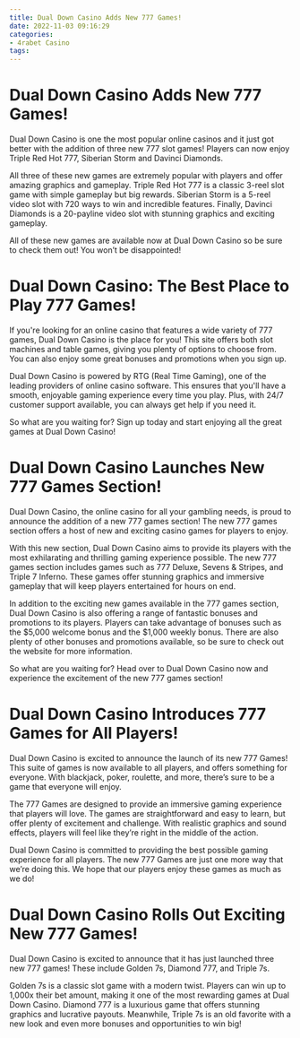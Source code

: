 ```yaml
---
title: Dual Down Casino Adds New 777 Games!
date: 2022-11-03 09:16:29
categories:
- 4rabet Casino
tags:
---
```



#  Dual Down Casino Adds New 777 Games!

Dual Down Casino is one the most popular online casinos and it just got better with the addition of three new 777 slot games! Players can now enjoy Triple Red Hot 777, Siberian Storm and Davinci Diamonds.

All three of these new games are extremely popular with players and offer amazing graphics and gameplay. Triple Red Hot 777 is a classic 3-reel slot game with simple gameplay but big rewards. Siberian Storm is a 5-reel video slot with 720 ways to win and incredible features. Finally, Davinci Diamonds is a 20-payline video slot with stunning graphics and exciting gameplay.

All of these new games are available now at Dual Down Casino so be sure to check them out! You won’t be disappointed!

#  Dual Down Casino: The Best Place to Play 777 Games!

If you're looking for an online casino that features a wide variety of 777 games, Dual Down Casino is the place for you! This site offers both slot machines and table games, giving you plenty of options to choose from. You can also enjoy some great bonuses and promotions when you sign up.

Dual Down Casino is powered by RTG (Real Time Gaming), one of the leading providers of online casino software. This ensures that you'll have a smooth, enjoyable gaming experience every time you play. Plus, with 24/7 customer support available, you can always get help if you need it.

So what are you waiting for? Sign up today and start enjoying all the great games at Dual Down Casino!

#  Dual Down Casino Launches New 777 Games Section!

Dual Down Casino, the online casino for all your gambling needs, is proud to announce the addition of a new 777 games section! The new 777 games section offers a host of new and exciting casino games for players to enjoy.

With this new section, Dual Down Casino aims to provide its players with the most exhilarating and thrilling gaming experience possible. The new 777 games section includes games such as 777 Deluxe, Sevens & Stripes, and Triple 7 Inferno. These games offer stunning graphics and immersive gameplay that will keep players entertained for hours on end.

In addition to the exciting new games available in the 777 games section, Dual Down Casino is also offering a range of fantastic bonuses and promotions to its players. Players can take advantage of bonuses such as the $5,000 welcome bonus and the $1,000 weekly bonus. There are also plenty of other bonuses and promotions available, so be sure to check out the website for more information.

So what are you waiting for? Head over to Dual Down Casino now and experience the excitement of the new 777 games section!

#  Dual Down Casino Introduces 777 Games for All Players!

Dual Down Casino is excited to announce the launch of its new 777 Games! This suite of games is now available to all players, and offers something for everyone. With blackjack, poker, roulette, and more, there’s sure to be a game that everyone will enjoy.

The 777 Games are designed to provide an immersive gaming experience that players will love. The games are straightforward and easy to learn, but offer plenty of excitement and challenge. With realistic graphics and sound effects, players will feel like they’re right in the middle of the action.

Dual Down Casino is committed to providing the best possible gaming experience for all players. The new 777 Games are just one more way that we’re doing this. We hope that our players enjoy these games as much as we do!

#  Dual Down Casino Rolls Out Exciting New 777 Games!

Dual Down Casino is excited to announce that it has just launched three new 777 games! These include Golden 7s, Diamond 777, and Triple 7s.

Golden 7s is a classic slot game with a modern twist. Players can win up to 1,000x their bet amount, making it one of the most rewarding games at Dual Down Casino. Diamond 777 is a luxurious game that offers stunning graphics and lucrative payouts. Meanwhile, Triple 7s is an old favorite with a new look and even more bonuses and opportunities to win big!